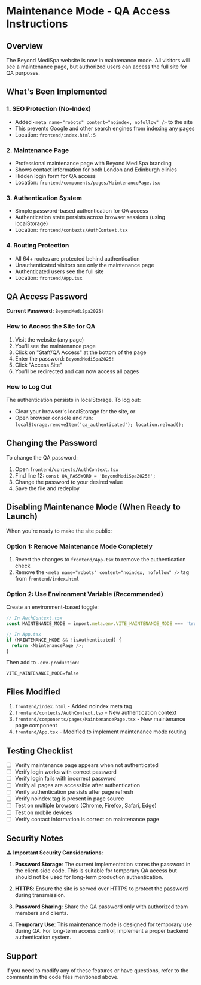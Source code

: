 # Maintenance Mode - QA Access Instructions

## Overview
The Beyond MediSpa website is now in maintenance mode. All visitors will see a maintenance page, but authorized users can access the full site for QA purposes.

## What's Been Implemented

### 1. **SEO Protection (No-Index)**
- Added `<meta name="robots" content="noindex, nofollow" />` to the site
- This prevents Google and other search engines from indexing any pages
- Location: `frontend/index.html:5`

### 2. **Maintenance Page**
- Professional maintenance page with Beyond MediSpa branding
- Shows contact information for both London and Edinburgh clinics
- Hidden login form for QA access
- Location: `frontend/components/pages/MaintenancePage.tsx`

### 3. **Authentication System**
- Simple password-based authentication for QA access
- Authentication state persists across browser sessions (using localStorage)
- Location: `frontend/contexts/AuthContext.tsx`

### 4. **Routing Protection**
- All 64+ routes are protected behind authentication
- Unauthenticated visitors see only the maintenance page
- Authenticated users see the full site
- Location: `frontend/App.tsx`

## QA Access Password

**Current Password:** `BeyondMediSpa2025!`

### How to Access the Site for QA

1. Visit the website (any page)
2. You'll see the maintenance page
3. Click on "Staff/QA Access" at the bottom of the page
4. Enter the password: `BeyondMediSpa2025!`
5. Click "Access Site"
6. You'll be redirected and can now access all pages

### How to Log Out

The authentication persists in localStorage. To log out:
- Clear your browser's localStorage for the site, or
- Open browser console and run: `localStorage.removeItem('qa_authenticated'); location.reload();`

## Changing the Password

To change the QA password:

1. Open `frontend/contexts/AuthContext.tsx`
2. Find line 12: `const QA_PASSWORD = 'BeyondMediSpa2025!';`
3. Change the password to your desired value
4. Save the file and redeploy

## Disabling Maintenance Mode (When Ready to Launch)

When you're ready to make the site public:

### Option 1: Remove Maintenance Mode Completely
1. Revert the changes to `frontend/App.tsx` to remove the authentication check
2. Remove the `<meta name="robots" content="noindex, nofollow" />` tag from `frontend/index.html`

### Option 2: Use Environment Variable (Recommended)
Create an environment-based toggle:

```typescript
// In AuthContext.tsx
const MAINTENANCE_MODE = import.meta.env.VITE_MAINTENANCE_MODE === 'true';

// In App.tsx
if (MAINTENANCE_MODE && !isAuthenticated) {
  return <MaintenancePage />;
}
```

Then add to `.env.production`:
```
VITE_MAINTENANCE_MODE=false
```

## Files Modified

1. `frontend/index.html` - Added noindex meta tag
2. `frontend/contexts/AuthContext.tsx` - New authentication context
3. `frontend/components/pages/MaintenancePage.tsx` - New maintenance page component
4. `frontend/App.tsx` - Modified to implement maintenance mode routing

## Testing Checklist

- [ ] Verify maintenance page appears when not authenticated
- [ ] Verify login works with correct password
- [ ] Verify login fails with incorrect password
- [ ] Verify all pages are accessible after authentication
- [ ] Verify authentication persists after page refresh
- [ ] Verify noindex tag is present in page source
- [ ] Test on multiple browsers (Chrome, Firefox, Safari, Edge)
- [ ] Test on mobile devices
- [ ] Verify contact information is correct on maintenance page

## Security Notes

⚠️ **Important Security Considerations:**

1. **Password Storage**: The current implementation stores the password in the client-side code. This is suitable for temporary QA access but should not be used for long-term production authentication.

2. **HTTPS**: Ensure the site is served over HTTPS to protect the password during transmission.

3. **Password Sharing**: Share the QA password only with authorized team members and clients.

4. **Temporary Use**: This maintenance mode is designed for temporary use during QA. For long-term access control, implement a proper backend authentication system.

## Support

If you need to modify any of these features or have questions, refer to the comments in the code files mentioned above.
